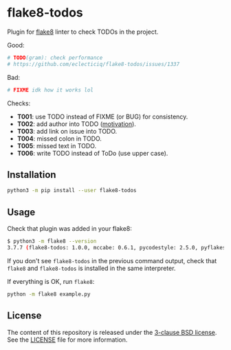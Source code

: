 # flake8-todos

Plugin for [flake8](http://flake8.pycqa.org/en/latest/) linter to check TODOs in the project.


Good:

```python
# TODO(gram): check performance
# https://github.com/eclecticiq/flake8-todos/issues/1337
```

Bad:

```python
# FIXME idk how it works lol
```

Checks:

+ **T001**: use TODO instead of FIXME (or BUG) for consistency.
+ **T002**: add author into TODO ([motivation](https://dave.cheney.net/practical-go/presentations/qcon-china.html#_dont_comment_bad_code_rewrite_it)).
+ **T003**: add link on issue into TODO.
+ **T004**: missed colon in TODO.
+ **T005**: missed text in TODO.
+ **T006**: write TODO instead of ToDo (use upper case).

## Installation

```bash
python3 -m pip install --user flake8-todos
```

## Usage

Check that plugin was added in your flake8:

```bash
$ python3 -m flake8 --version
3.7.7 (flake8-todos: 1.0.0, mccabe: 0.6.1, pycodestyle: 2.5.0, pyflakes: 2.1.1) CPython 3.6.7 on Linux
```

If you don't see `flake8-todos` in the previous command output, check that `flake8` and `flake8-todos` is installed in the same interpreter.

If everything is OK, run `flake8`:

```bash
python -m flake8 example.py
```

## License

The content of this repository is released under the [3-clause BSD license](http://opensource.org/licenses/BSD-3-Clause).
See the [LICENSE](LICENSE) file for more information.
